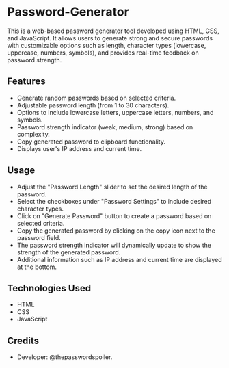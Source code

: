 # Password-Generator
This is a web-based password generator tool developed using HTML, CSS, and JavaScript. It allows users to generate strong and secure passwords with customizable options such as length, character types (lowercase, uppercase, numbers, symbols), and provides real-time feedback on password strength.



## Features

- Generate random passwords based on selected criteria.
- Adjustable password length (from 1 to 30 characters).
- Options to include lowercase letters, uppercase letters, numbers, and symbols.
- Password strength indicator (weak, medium, strong) based on complexity.
- Copy generated password to clipboard functionality.
- Displays user's IP address and current time.


## Usage

- Adjust the "Password Length" slider to set the desired length of the password.
- Select the checkboxes under "Password Settings" to include desired character types.
- Click on "Generate Password" button to create a password based on selected criteria.
- Copy the generated password by clicking on the copy icon next to the password field.
- The password strength indicator will dynamically update to show the strength of the generated password.
- Additional information such as IP address and current time are displayed at the bottom.

## Technologies Used
- HTML
- CSS
- JavaScript





## Credits
- Developer: @thepasswordspoiler.
